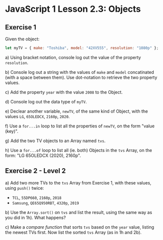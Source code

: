 # JavaScript 1 Lesson 2.3: Objects

## Exercise 1

Given the object: 
```js
let myTV = { make: "Toshiba", model: "42XV555", resolution: "1080p" };
```
a) Using bracket notation, console log out the value of the property `resolution`.

b) Console log out a string with the values of `make` and `model` concatinated (with a space between them). Use dot-notation to retrieve the two property values.

c) Add the property `year` with the value `2008` to the Object.

d) Console log out the data type of `myTV`.

e) Declear another variable, `newTV`, of the same kind of Object, with the values `LG`, `65OLEDCX`, `2160p`, `2020`.

f) Use a `for...in` loop to list all the properties of `newTV`, on the form "value (key)".

g) Add the two TV objects to an Array named `tvs`.

h) Use a `for...of` loop to list all (ie. both) Objects in the `tvs` Array, on the form: "LG 65OLEDCX (2020), 2160p".

## Exercise 2 - Level 2

a) Add two more TVs to the `tvs` Array from Exercise 1, with these values, using `push()` twice: 
* `TCL`, `55DP660`, `2160p`, `2018`
* `Samsung`, `QE65Q950RBT`, `4320p`, `2019`

b) Use the `Array.sort()` on `tvs` and list the result, using the same way as you did in 1h). What happens?

c) Make a *compare function* that sorts `tvs` based on the `year` value, listing the newest TVs first. Now list the sorted `tvs` Array (as in 1h and 2b).
